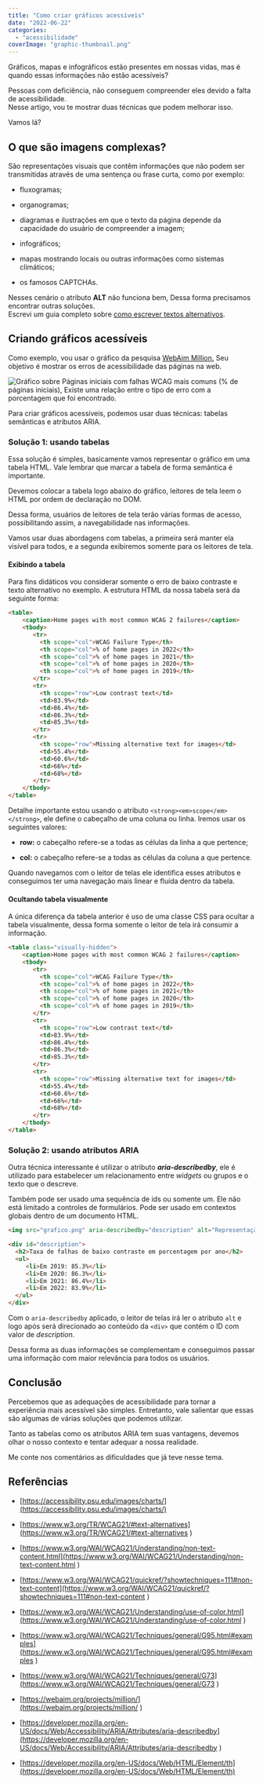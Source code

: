 ```yaml
---
title: "Como criar gráficos acessíveis"
date: "2022-06-22"
categories: 
  - "acessibilidade"
coverImage: "graphic-thumbnail.png"
---
```


Gráficos, mapas e infográficos estão presentes em nossas vidas, mas é quando essas informações não estão acessíveis?

Pessoas com deficiência, não conseguem compreender eles devido a falta de acessibilidade.  
Nesse artigo, vou te mostrar duas técnicas que podem melhorar isso.

Vamos lá?

## O que são imagens complexas?

São representações visuais que contêm informações que não podem ser transmitidas através de uma sentença ou frase curta, como por exemplo:

- fluxogramas;

- organogramas;

- diagramas e ilustrações em que o texto da página depende da capacidade do usuário de compreender a imagem;

- infográficos;

- mapas mostrando locais ou outras informações como sistemas climáticos;

- os famosos CAPTCHAs.

Nesses cenário o atributo **ALT** não funciona bem, Dessa forma precisamos encontrar outras soluções.  
Escrevi um guia completo sobre [como escrever textos alternativos](https://brunopulis.com/texto-alternativo-o-guia-definitivo/).

## Criando gráficos acessíveis

Como exemplo, vou usar o gráfico da pesquisa [WebAim Million.](https://webaim.org/projects/million/) Seu objetivo é mostrar os erros de acessibilidade das páginas na web.

![Gráfico sobre Páginas iniciais com falhas WCAG mais comuns (% de páginas iniciais), Existe uma relação entre o tipo de erro com a porcentagem que foi encontrado.](images/graphic.png)

Para criar gráficos acessíveis, podemos usar duas técnicas: tabelas semânticas e atributos ARIA.

### Solução 1: usando tabelas

Essa solução é simples, basicamente vamos representar o gráfico em uma tabela HTML. Vale lembrar que marcar a tabela de forma semântica é importante.

Devemos colocar a tabela logo abaixo do gráfico, leitores de tela leem o HTML por ordem de declaração no DOM.

Dessa forma, usuários de leitores de tela terão várias formas de acesso, possibilitando assim, a navegabilidade nas informações.

Vamos usar duas abordagens com tabelas, a primeira será manter ela visível para todos, e a segunda exibiremos somente para os leitores de tela.

#### Exibindo a tabela

Para fins didáticos vou considerar somente o erro de baixo contraste e texto alternativo no exemplo. A estrutura HTML da nossa tabela será da seguinte forma:

```html
<table>
    <caption>Home pages with most common WCAG 2 failures</caption>
    <tbody>
       <tr>
         <th scope="col">WCAG Failure Type</th>
         <th scope="col">% of home pages in 2022</th>
         <th scope="col">% of home pages in 2021</th>
         <th scope="col">% of home pages in 2020</th>
         <th scope="col">% of home pages in 2019</th>
       </tr>
       <tr>
         <th scope="row">Low contrast text</td>
         <td>83.9%</td>
         <td>86.4%</td>
         <td>86.3%</td>
         <td>85.3%</td>
       </tr>
       <tr>
         <th scope="row">Missing alternative text for images</td>
         <td>55.4%</td>
         <td>60.6%</td>
         <td>66%</td>
         <td>68%</td>
       </tr>
    </tbody>
</table>
```

Detalhe importante estou usando o atributo `<strong><em>scope</em></strong>`, ele define o cabeçalho de uma coluna ou linha. Iremos usar os seguintes valores:

- **row:** o cabeçalho refere-se a todas as células da linha a que pertence;

- **col:** o cabeçalho refere-se a todas as células da coluna a que pertence.

Quando navegamos com o leitor de telas ele identifica esses atributos e conseguimos ter uma navegação mais linear e fluída dentro da tabela.

#### Ocultando tabela visualmente

A única diferença da tabela anterior é uso de uma classe CSS para ocultar a tabela visualmente, dessa forma somente o leitor de tela irá consumir a informação.

```html
<table class="visually-hidden">
    <caption>Home pages with most common WCAG 2 failures</caption>
    <tbody>
       <tr>
         <th scope="col">WCAG Failure Type</th>
         <th scope="col">% of home pages in 2022</th>
         <th scope="col">% of home pages in 2021</th>
         <th scope="col">% of home pages in 2020</th>
         <th scope="col">% of home pages in 2019</th>
       </tr>
       <tr>
         <th scope="row">Low contrast text</td>
         <td>83.9%</td>
         <td>86.4%</td>
         <td>86.3%</td>
         <td>85.3%</td>
       </tr>
       <tr>
         <th scope="row">Missing alternative text for images</td>
         <td>55.4%</td>
         <td>60.6%</td>
         <td>66%</td>
         <td>68%</td>
       </tr>
    </tbody>
</table>
```

### Solução 2: usando atributos ARIA

Outra técnica interessante é utilizar o atributo **_aria-describedby_**, ele é utilizado para estabelecer um relacionamento entre _widgets_ ou grupos e o texto que o descreve.

Também pode ser usado uma sequência de ids ou somente um. Ele não está limitado a controles de formulários. Pode ser usado em contextos globais dentro de um documento HTML.

```html
<img src="grafico.png" aria-describedby="description" alt="Representação dos erros mais comuns da WCAG 2.1 nas Home pages mais famosas"  />

<div id="description"> 
  <h2>Taxa de falhas de baixo contraste em porcentagem por ano</h2> 
  <ul>
     <li>Em 2019: 85.3%</li> 
     <li>Em 2020: 86.3%</li> 
     <li>Em 2021: 86.4%</li>
     <li>Em 2022: 83.9%</li>
  </ul>
</div>
```

Com o `aria-describedby` aplicado, o leitor de telas irá ler o atributo `alt` e logo após será direcionado ao conteúdo da `<div>` que contém o ID com valor de _description_.

Dessa forma as duas informações se complementam e conseguimos passar uma informação com maior relevância para todos os usuários.

## Conclusão

Percebemos que as adequações de acessibilidade para tornar a experiência mais acessível são simples. Entretanto, vale salientar que essas são algumas de várias soluções que podemos utilizar.

Tanto as tabelas como os atributos ARIA tem suas vantagens, devemos olhar o nosso contexto e tentar adequar a nossa realidade.

Me conte nos comentários as dificuldades que já teve nesse tema.

## Referências

- [https://accessibility.psu.edu/images/charts/](https://accessibility.psu.edu/images/charts/)

- [https://www.w3.org/TR/WCAG21/#text-alternatives](https://www.w3.org/TR/WCAG21/#text-alternatives
    )

- [https://www.w3.org/WAI/WCAG21/Understanding/non-text-content.html](https://www.w3.org/WAI/WCAG21/Understanding/non-text-content.html
    )

- [https://www.w3.org/WAI/WCAG21/quickref/?showtechniques=111#non-text-content](https://www.w3.org/WAI/WCAG21/quickref/?showtechniques=111#non-text-content
    )

- [https://www.w3.org/WAI/WCAG21/Understanding/use-of-color.html](https://www.w3.org/WAI/WCAG21/Understanding/use-of-color.html
    )

- [https://www.w3.org/WAI/WCAG21/Techniques/general/G95.html#examples](https://www.w3.org/WAI/WCAG21/Techniques/general/G95.html#examples
    )

- [https://www.w3.org/WAI/WCAG21/Techniques/general/G73](https://www.w3.org/WAI/WCAG21/Techniques/general/G73
    )

- [https://webaim.org/projects/million/](https://webaim.org/projects/million/
    )

- [https://developer.mozilla.org/en-US/docs/Web/Accessibility/ARIA/Attributes/aria-describedby](https://developer.mozilla.org/en-US/docs/Web/Accessibility/ARIA/Attributes/aria-describedby
    )

- [https://developer.mozilla.org/en-US/docs/Web/HTML/Element/th](https://developer.mozilla.org/en-US/docs/Web/HTML/Element/th)
